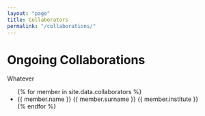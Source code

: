 ```yaml
---
layout: "page"
title: Collaborators
permalink: "/collaborations/"
---
```


<h1>
	Ongoing Collaborations
</h1>


Whatever 

<ul>
{% for member in site.data.collaborators %}
    <li> {{ member.name }} {{ member.surname }} {{ member.institute }} </li>
{% endfor %}
</ul>
